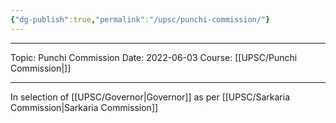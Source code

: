 ```yaml
---
{"dg-publish":true,"permalink":"/upsc/punchi-commission/"}
---
```


----
Topic: Punchi Commission
Date: 2022-06-03
Course: [[UPSC/Punchi Commission\|]] 

----



In selection of [[UPSC/Governor\|Governor]] as per [[UPSC/Sarkaria Commission\|Sarkaria Commission]]
